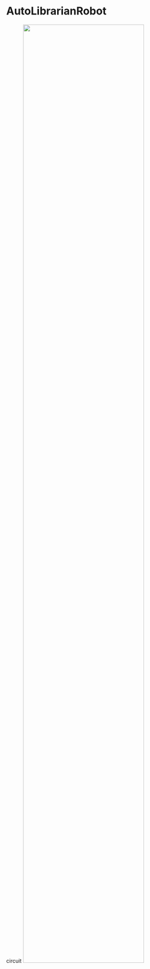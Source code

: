 # AutoLibrarianRobot

circuit
<img width="80%" src="https://user-images.githubusercontent.com/125836071/261840440-5ef092e6-5c2d-464d-8f58-bdcd52e7227c.png"/>
